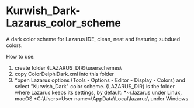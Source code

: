 # Kurwish_Dark-Lazarus_color_scheme
A dark color scheme for Lazarus IDE, clean, neat and featuring subdued colors.

How to use:
1. create folder {LAZARUS_DIR}\userschemes\
2. copy ColorDelphiDark.xml into this folder
3. *open Lazarus options (Tools - Options - Editor - Display - Colors) and select "Kurwish_Dark" color scheme.
{LAZARUS_DIR} is the folder where Lazarus keeps its settings, by default:
*~/.lazarus under Linux, macOS
*C:\Users\<User name>\AppData\Local\lazarus\ under Windows
